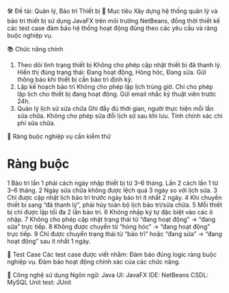 🛠️ Đề tài: Quản lý, Bảo trì Thiết bị
🎯 Mục tiêu
Xây dựng hệ thống quản lý và bảo trì thiết bị sử dụng JavaFX trên môi trường NetBeans, đồng thời thiết kế các test case đảm bảo hệ thống hoạt động đúng theo các yêu cầu và ràng buộc nghiệp vụ.

📚 Chức năng chính
1. Theo dõi tình trạng thiết bị
Không cho phép cập nhật thiết bị đã thanh lý.
Hiển thị đúng trạng thái: Đang hoạt động, Hỏng hóc, Đang sửa.
Gửi thông báo khi thiết bị cần bảo trì định kỳ.
2. Lập kế hoạch bảo trì
Không cho phép lập lịch trùng giờ.
Chỉ cho phép lập lịch cho thiết bị đang hoạt động.
Gửi email nhắc kỹ thuật viên trước 24h.
3. Quản lý lịch sử sửa chữa
Ghi đầy đủ thời gian, người thực hiện mỗi lần sửa chữa.
Không cho phép sửa đổi lịch sử sau khi lưu.
Tính chính xác chi phí sửa chữa.

🔐 Ràng buộc nghiệp vụ cần kiểm thử
#	Ràng buộc
1	Bảo trì lần 1 phải cách ngày nhập thiết bị từ 3–6 tháng. Lần 2 cách lần 1 từ 3–6 tháng.
2	Ngày sửa chữa không được lệch quá 3 ngày so với lịch sửa.
3	Chỉ được cập nhật lịch bảo trì trước ngày bảo trì ít nhất 2 ngày.
4	Khi chuyển thiết bị sang “đã thanh lý”, phải hủy toàn bộ lịch bảo trì/sửa chữa.
5	Mỗi thiết bị chỉ được lập tối đa 2 lần bảo trì.
6	Không nhập ký tự đặc biệt vào các ô nhập.
7	Không cho phép cập nhật trạng thái từ “đang hoạt động” → “đang sửa” trực tiếp.
8	Không được chuyển từ “hỏng hóc” → “đang hoạt động” trực tiếp.
9	Chỉ được chuyển trạng thái từ “bảo trì” hoặc “đang sửa” → “đang hoạt động” sau ít nhất 1 ngày.

🧪 Test Case
Các test case được viết nhằm:
Đảm bảo đúng logic ràng buộc nghiệp vụ.
Đảm bảo hoạt động chính xác của các chức năng.

🧰 Công nghệ sử dụng
Ngôn ngữ: Java
UI: JavaFX
IDE: NetBeans
CSDL: MySQL
Unit test: JUnit

